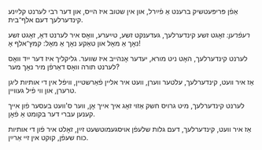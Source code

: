 אַפֿן פּריפּעטשיק ברענט אַ פֿײַרל, 
און אין שטוב איז הייס, 
און דער רבי לערנט קלײַנע קינדערלעך 
דעם אלף־בית. 

*רעפֿרען:*
זאָגט זשע קינדערלעך, געדענקט זשע, טײַערע, 
וואָס איר לערנט דאָ, 
זאָגט זשע נאָך אַ מאָל און טאַקע נאָך אַ מאָל: 
קמץ־אלף אָ!  

לערנט קינדערלעך, האָט ניט מורא, 
יעדער אָנהייב איז שווער. 
גליקליך איז דער ייִד וואָס לערנט תורה 
וואָס דאַרפֿן מיר נאָך מער?  

אַז איר וועט, קינדערלעך, עלטער ווערן, 
וועט איר אליין פֿאַרשטיין, 
וויפֿל אין די אותיות ליגן טרערן, 
און ווי פֿיל געוויין.  

לערנט קינדערלעך, מיט גרויס חשק 
אַזוי זאָג איך אייך אָן, 
ווער ס'וועט בעסער פֿון אייך קענען עברי 
דער בקומט אַ פֿאָן. 

אַז איר וועט, קינדערלעך, דעם גלות שלעפֿן 
אויסגעמוטשעט זײַן, 
זאָלט איר פֿון די אותיות כוח שעפֿן, 
קוקט אין זיי אַרײַן. 

